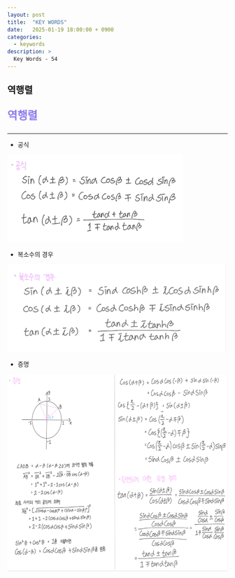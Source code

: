 ```yaml
---
layout: post
title:  "KEY WORDS"
date:   2025-01-19 18:00:00 + 0900
categories:
  - keywords
description: >
  Key Words - 54
---
```

## 역행렬

<p style = "color:#8f7cee; font-size:25px; font-weight:bold">
역행렬
</p>

---

- 공식

<img src = "../../assets/img/keywords/IMG_k10.png" width = "400" height = "200">

<br/>

- 복소수의 경우

<img src = "../../assets/img/keywords/IMG_k11.png" width = "500" height = "200">

<br/>

- 증명

<img src = "../../assets/img/keywords/IMG_k12.png" width = "1800" height = "450">